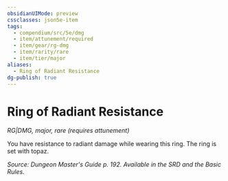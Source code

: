 ```yaml
---
obsidianUIMode: preview
cssclasses: json5e-item
tags:
  - compendium/src/5e/dmg
  - item/attunement/required
  - item/gear/rg-dmg
  - item/rarity/rare
  - item/tier/major
aliases:
  - Ring of Radiant Resistance
dg-publish: true
---
```

# Ring of Radiant Resistance
*RG|DMG, major, rare (requires attunement)*  


You have resistance to radiant damage while wearing this ring. The ring is set with topaz.

*Source: Dungeon Master's Guide p. 192. Available in the SRD and the Basic Rules.*